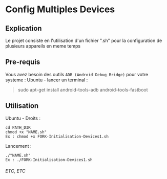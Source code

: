 # Config Multiples Devices
## Explication

Le projet consiste en l'utilisation d'un fichier ".sh" pour la configuration de plusieurs appareils en meme temps

## Pre-requis

Vous avez besoin des outils `ADB (Android Debug Bridge)` pour votre systeme :
Ubuntu - lancer un terminal :
> sudo apt-get install android-tools-adb android-tools-fastboot

## Utilisation

Ubuntu - Droits :
```
cd PATH_DIR
chmod +x "NAME.sh"
Ex : chmod +x FORK-Initialisation-Devices1.sh
```

Lancement :
```
./"NAME.sh"
Ex : ./FORK-Initialisation-Devices1.sh
```

###### ETC, ETC